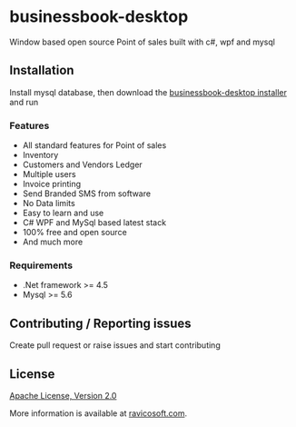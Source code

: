# businessbook-desktop
Window based open source Point of sales built with c#, wpf and mysql 



## Installation

Install mysql database, then download the [businessbook-desktop installer](https://github.com/attachaudhury/businessbook-desktop/releases) and run

### Features

* All standard features for Point of sales
* Inventory
* Customers and Vendors Ledger
* Multiple users
* Invoice printing
* Send Branded SMS from software
* No Data limits
* Easy to learn and use
* C# WPF and MySql based latest stack
* 100% free and open source
* And much more


### Requirements
* .Net framework >= 4.5
* Mysql >= 5.6

## Contributing / Reporting issues

Create pull request or raise issues and start contributing

## License

[Apache License, Version 2.0](http://www.apache.org/licenses/LICENSE-2.0.html)

More information is available at [ravicosoft.com](https://ravicosoft.com/home/businessbook).
